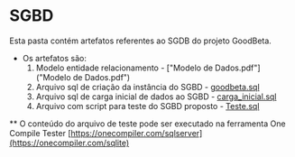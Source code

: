 # SGBD
Esta pasta contém artefatos referentes ao SGDB do projeto GoodBeta. 

* Os artefatos são:
  1. Modelo entidade relacionamento - ["Modelo de Dados.pdf"]("Modelo de Dados.pdf")
  2. Arquivo sql de criação da instância do SGBD - [goodbeta.sql](goodbeta.sql)
  3. Arquivo sql de carga inicial de dados ao SGBD - [carga_inicial.sql](carga_inicial.sql)
  4. Arquivo com script para teste do SGBD proposto - [Teste.sql](Teste.sql) 

** O conteúdo do arquivo de teste pode ser executado na ferramenta One Compile Tester
  [https://onecompiler.com/sqlserver](https://onecompiler.com/sqlite)
